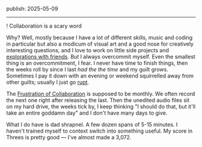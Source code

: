 publish: 2025-05-09

---

! Collaboration is a scary word

Why? Well, mostly because I have a lot of different skills, music and coding in particular but also a modicum of visual art and a good nose for creatively interesting questions, and I love to work on little side projects and [explorations with friends](https://vezwork.github.io/polylab/dist/demo/2025_2/residency/枯山水). But I always overcommit myself. Even the smallest thing is an overcommitment, I fear. I never have time to finish things, then the weeks roll by since I last *had the the time* and my guilt grows. Sometimes I pay it down with an evening or weekend squirrelled away from other guilts; usually I just go [rupt](https://ivanish.ca/its-ok-to-forget/).

The [Frustration of Collaboration](https://futureofcoding.org/episodes) is supposed to be monthly. We often record the next one right after releasing the last. Then the unedited audio files sit on my hard drive, the weeks tick by, I keep thinking "I should do that, but it'll take an entire goddamn day" and I don't have many days to give.

What I do have is dad shrapnel. A few dozen spans of 5-15 minutes. I haven't trained myself to context switch into something useful. My score in Threes is pretty good — I've almost made a 3,072.